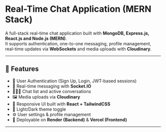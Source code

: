 # Real-Time Chat Application (MERN Stack)

A full-stack real-time chat application built with **MongoDB, Express.js, React.js and Node.js (MERN)**.  
It supports authentication, one-to-one messaging, profile management, real-time updates via **WebSockets** and media uploads with **Cloudinary**.  

---

## 🚀 Features
- 🔐 User Authentication (Sign Up, Login, JWT-based sessions)
- 💬 Real-time messaging with **Socket.IO**
- 🧑‍🤝‍🧑 Chat list and active conversations
- 🖼️ Media uploads via **Cloudinary**
- 🎨 Responsive UI built with **React + TailwindCSS**
- 🌙 Light/Dark theme toggle
- ⚙️ User settings & profile management
- 📡 Deployable on **Render (Backend)** & **Vercel (Frontend)**

---
